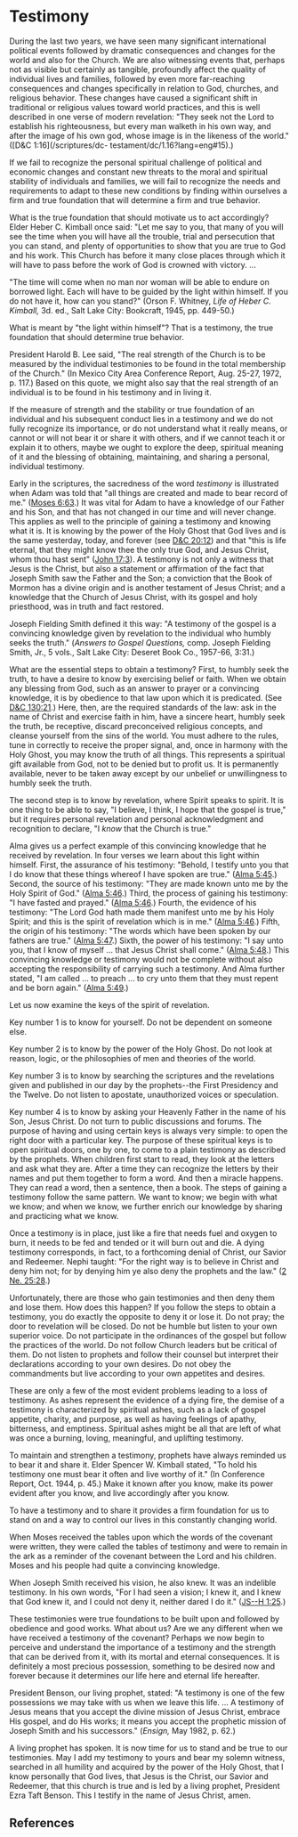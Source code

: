 # Testimony

During the last two years, we have seen many significant international
political events followed by dramatic consequences and changes for the world
and also for the Church. We are also witnessing events that, perhaps not as
visible but certainly as tangible, profoundly affect the quality of individual
lives and families, followed by even more far-reaching consequences and
changes specifically in relation to God, churches, and religious behavior.
These changes have caused a significant shift in traditional or religious
values toward world practices, and this is well described in one verse of
modern revelation: "They seek not the Lord to establish his righteousness, but
every man walketh in his own way, and after the image of his own god, whose
image is in the likeness of the world." ([D&amp;C 1:16](/scriptures/dc-
testament/dc/1.16?lang=eng#15).)

If we fail to recognize the personal spiritual challenge of political and
economic changes and constant new threats to the moral and spiritual stability
of individuals and families, we will fail to recognize the needs and
requirements to adapt to these new conditions by finding within ourselves a
firm and true foundation that will determine a firm and true behavior.

What is the true foundation that should motivate us to act accordingly? Elder
Heber C. Kimball once said: "Let me say to you, that many of you will see the
time when you will have all the trouble, trial and persecution that you can
stand, and plenty of opportunities to show that you are true to God and his
work. This Church has before it many close places through which it will have
to pass before the work of God is crowned with victory. ...

"The time will come when no man nor woman will be able to endure on borrowed
light. Each will have to be guided by the light within himself. If you do not
have it, how can you stand?" (Orson F. Whitney, _Life of Heber C. Kimball,_
3d. ed., Salt Lake City: Bookcraft, 1945, pp. 449-50.)

What is meant by "the light within himself"? That is a testimony, the true
foundation that should determine true behavior.

President Harold B. Lee said, "The real strength of the Church is to be
measured by the individual testimonies to be found in the total membership of
the Church." (In Mexico City Area Conference Report, Aug. 25-27, 1972, p.
117.) Based on this quote, we might also say that the real strength of an
individual is to be found in his testimony and in living it.

If the measure of strength and the stability or true foundation of an
individual and his subsequent conduct lies in a testimony and we do not fully
recognize its importance, or do not understand what it really means, or cannot
or will not bear it or share it with others, and if we cannot teach it or
explain it to others, maybe we ought to explore the deep, spiritual meaning of
it and the blessing of obtaining, maintaining, and sharing a personal,
individual testimony.

Early in the scriptures, the sacredness of the word _testimony_ is illustrated
when Adam was told that "all things are created and made to bear record of
me." ([Moses 6:63](/scriptures/pgp/moses/6.63?lang=eng#62).) It was vital for
Adam to have a knowledge of our Father and his Son, and that has not changed
in our time and will never change. This applies as well to the principle of
gaining a testimony and knowing what it is. It is knowing by the power of the
Holy Ghost that God lives and is the same yesterday, today, and forever (see
[D&amp;C 20:12](/scriptures/dc-testament/dc/20.12?lang=eng#11)) and that "this
is life eternal, that they might know thee the only true God, and Jesus
Christ, whom thou hast sent" ([John
17:3](/scriptures/nt/john/17.3?lang=eng#2)). A testimony is not only a witness
that Jesus is the Christ, but also a statement or affirmation of the fact that
Joseph Smith saw the Father and the Son; a conviction that the Book of Mormon
has a divine origin and is another testament of Jesus Christ; and a knowledge
that the Church of Jesus Christ, with its gospel and holy priesthood, was in
truth and fact restored.

Joseph Fielding Smith defined it this way: "A testimony of the gospel is a
convincing knowledge given by revelation to the individual who humbly seeks
the truth." (_Answers to Gospel Questions,_ comp. Joseph Fielding Smith, Jr.,
5 vols., Salt Lake City: Deseret Book Co., 1957-66, 3:31.)

What are the essential steps to obtain a testimony? First, to humbly seek the
truth, to have a desire to know by exercising belief or faith. When we obtain
any blessing from God, such as an answer to prayer or a convincing knowledge,
it is by obedience to that law upon which it is predicated. (See [D&amp;C
130:21](/scriptures/dc-testament/dc/130.21?lang=eng#20).) Here, then, are the
required standards of the law: ask in the name of Christ and exercise faith in
him, have a sincere heart, humbly seek the truth, be receptive, discard
preconceived religious concepts, and cleanse yourself from the sins of the
world. You must adhere to the rules, tune in correctly to receive the proper
signal, and, once in harmony with the Holy Ghost, you may know the truth of
all things. This represents a spiritual gift available from God, not to be
denied but to profit us. It is permanently available, never to be taken away
except by our unbelief or unwillingness to humbly seek the truth.

The second step is to know by revelation, where Spirit speaks to spirit. It is
one thing to be able to say, "I believe, I think, I hope that the gospel is
true," but it requires personal revelation and personal acknowledgment and
recognition to declare, "I _know_ that the Church is true."

Alma gives us a perfect example of this convincing knowledge that he received
by revelation. In four verses we learn about this light within himself. First,
the assurance of his testimony: "Behold, I testify unto you that I do know
that these things whereof I have spoken are true." ([Alma
5:45](/scriptures/bofm/alma/5.45?lang=eng#44).) Second, the source of his
testimony: "They are made known unto me by the Holy Spirit of God." ([Alma
5:46](/scriptures/bofm/alma/5.46?lang=eng#45).) Third, the process of gaining
his testimony: "I have fasted and prayed." ([Alma
5:46](/scriptures/bofm/alma/5.46?lang=eng#45).) Fourth, the evidence of his
testimony: "The Lord God hath made them manifest unto me by his Holy Spirit;
and this is the spirit of revelation which is in me." ([Alma
5:46](/scriptures/bofm/alma/5.46?lang=eng#45).) Fifth, the origin of his
testimony: "The words which have been spoken by our fathers are true." ([Alma
5:47](/scriptures/bofm/alma/5.47?lang=eng#46).) Sixth, the power of his
testimony: "I say unto you, that I know of myself ... that Jesus Christ shall
come." ([Alma 5:48](/scriptures/bofm/alma/5.48?lang=eng#47).) This convincing
knowledge or testimony would not be complete without also accepting the
responsibility of carrying such a testimony. And Alma further stated, "I am
called ... to preach ... to cry unto them that they must repent and be born
again." ([Alma 5:49](/scriptures/bofm/alma/5.49?lang=eng#48).)

Let us now examine the keys of the spirit of revelation.

Key number 1 is to know for yourself. Do not be dependent on someone else.

Key number 2 is to know by the power of the Holy Ghost. Do not look at reason,
logic, or the philosophies of men and theories of the world.

Key number 3 is to know by searching the scriptures and the revelations given
and published in our day by the prophets--the First Presidency and the Twelve.
Do not listen to apostate, unauthorized voices or speculation.

Key number 4 is to know by asking your Heavenly Father in the name of his Son,
Jesus Christ. Do not turn to public discussions and forums. The purpose of
having and using certain keys is always very simple: to open the right door
with a particular key. The purpose of these spiritual keys is to open
spiritual doors, one by one, to come to a plain testimony as described by the
prophets. When children first start to read, they look at the letters and ask
what they are. After a time they can recognize the letters by their names and
put them together to form a word. And then a miracle happens. They can read a
word, then a sentence, then a book. The steps of gaining a testimony follow
the same pattern. We want to know; we begin with what we know; and when we
know, we further enrich our knowledge by sharing and practicing what we know.

Once a testimony is in place, just like a fire that needs fuel and oxygen to
burn, it needs to be fed and tended or it will burn out and die. A dying
testimony corresponds, in fact, to a forthcoming denial of Christ, our Savior
and Redeemer. Nephi taught: "For the right way is to believe in Christ and
deny him not; for by denying him ye also deny the prophets and the law." ([2
Ne. 25:28](/scriptures/bofm/2-ne/25.28?lang=eng#27).)

Unfortunately, there are those who gain testimonies and then deny them and
lose them. How does this happen? If you follow the steps to obtain a
testimony, you do exactly the opposite to deny it or lose it. Do not pray; the
door to revelation will be closed. Do not be humble but listen to your own
superior voice. Do not participate in the ordinances of the gospel but follow
the practices of the world. Do not follow Church leaders but be critical of
them. Do not listen to prophets and follow their counsel but interpret their
declarations according to your own desires. Do not obey the commandments but
live according to your own appetites and desires.

These are only a few of the most evident problems leading to a loss of
testimony. As ashes represent the evidence of a dying fire, the demise of a
testimony is characterized by spiritual ashes, such as a lack of gospel
appetite, charity, and purpose, as well as having feelings of apathy,
bitterness, and emptiness. Spiritual ashes might be all that are left of what
was once a burning, loving, meaningful, and uplifting testimony.

To maintain and strengthen a testimony, prophets have always reminded us to
bear it and share it. Elder Spencer W. Kimball stated, "To hold his testimony
one must bear it often and live worthy of it." (In Conference Report, Oct.
1944, p. 45.) Make it known after you know, make its power evident after you
know, and live accordingly after you know.

To have a testimony and to share it provides a firm foundation for us to stand
on and a way to control our lives in this constantly changing world.

When Moses received the tables upon which the words of the covenant were
written, they were called the tables of testimony and were to remain in the
ark as a reminder of the covenant between the Lord and his children. Moses and
his people had quite a convincing knowledge.

When Joseph Smith received his vision, he also knew. It was an indelible
testimony. In his own words, "For I had seen a vision; I knew it, and I knew
that God knew it, and I could not deny it, neither dared I do it." ([JS--H
1:25](/scriptures/pgp/js-h/1.25?lang=eng#24).)

These testimonies were true foundations to be built upon and followed by
obedience and good works. What about us? Are we any different when we have
received a testimony of the covenant? Perhaps we now begin to perceive and
understand the importance of a testimony and the strength that can be derived
from it, with its mortal and eternal consequences. It is definitely a most
precious possession, something to be desired now and forever because it
determines our life here and eternal life hereafter.

President Benson, our living prophet, stated: "A testimony is one of the few
possessions we may take with us when we leave this life. ... A testimony of
Jesus means that you accept the divine mission of Jesus Christ, embrace His
gospel, and do His works; it means you accept the prophetic mission of Joseph
Smith and his successors." (_Ensign,_ May 1982, p. 62.)

A living prophet has spoken. It is now time for us to stand and be true to our
testimonies. May I add my testimony to yours and bear my solemn witness,
searched in all humility and acquired by the power of the Holy Ghost, that I
know personally that God lives, that Jesus is the Christ, our Savior and
Redeemer, that this church is true and is led by a living prophet, President
Ezra Taft Benson. This I testify in the name of Jesus Christ, amen.

## References

